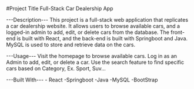 #Project Title 
Full-Stack Car Dealership App

---Description--- 
This project is a full-stack web application that replicates a car dealership website. It allows users to browse available cars, and a logged-in admin to add, edit, or delete cars from the database. The front-end is built with React, and the back-end is built with Springboot and Java. MySQL is used to store and retrieve data on the cars.

---Usage--- 
Visit the homepage to browse available cars. Log in as an Admin to add, edit, or delete a car. Use the search feature to find specific cars based on Category, Ex. Sport, Suv...

---Built With--- -
React -Springboot -Java -MySQL -BootStrap
